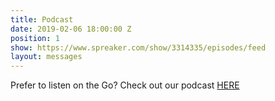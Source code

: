 ```yaml
---
title: Podcast
date: 2019-02-06 18:00:00 Z
position: 1
show: https://www.spreaker.com/show/3314335/episodes/feed
layout: messages
---
```


Prefer to listen on the Go?  Check out our podcast [HERE](https://www.spreaker.com/show/3314335/episodes/feed)